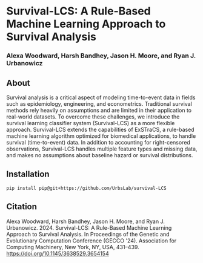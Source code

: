 
#  Survival-LCS: A Rule-Based Machine Learning Approach to Survival Analysis

### Alexa Woodward, Harsh Bandhey, Jason H. Moore, and Ryan J. Urbanowicz

## About

Survival analysis is a critical aspect of modeling time-to-event data in fields such as epidemiology, engineering, and econometrics. Traditional survival methods rely heavily on assumptions and are limited in their application to real-world datasets. To overcome these challenges, we introduce the survival learning classifier system (Survival-LCS) as a more flexible approach. Survival-LCS extends the capabilities of ExSTraCS, a rule-based machine learning algorithm optimized for biomedical applications, to handle survival (time-to-event) data. In addition to accounting for right-censored observations, Survival-LCS handles multiple feature types and missing data, and makes no assumptions about baseline hazard or survival distributions.

## Installation

```
pip install pip@git+https://github.com/UrbsLab/survival-LCS
```

## Citation

Alexa Woodward, Harsh Bandhey, Jason H. Moore, and Ryan J. Urbanowicz. 2024. Survival-LCS: A Rule-Based Machine Learning Approach to Survival Analysis. In Proceedings of the Genetic and Evolutionary Computation Conference (GECCO '24). Association for Computing Machinery, New York, NY, USA, 431–439. https://doi.org/10.1145/3638529.3654154